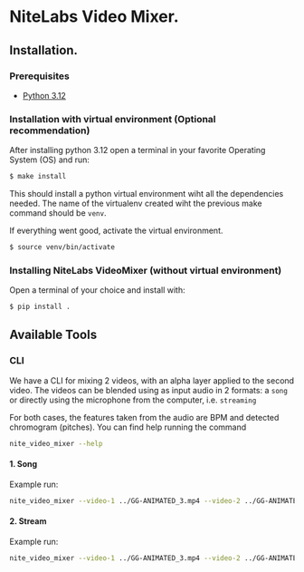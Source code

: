 # NiteLabs Video Mixer.

## Installation.

### Prerequisites

- [Python 3.12](https://www.python.org/downloads/)

### Installation with virtual environment (Optional recommendation)

After installing python 3.12 open a terminal in your favorite Operating System (OS) and run:
```sh
$ make install
```

This should install a python virtual environment wiht all the dependencies needed. The name of the virtualenv created wiht the previous make command should be `venv`.

If everything went good, activate the virtual environment.
```sh
$ source venv/bin/activate
```

### Installing NiteLabs VideoMixer (without virtual environment)

Open a terminal of your choice and install with:
```sh
$ pip install .
```

## Available Tools

### CLI

We have a CLI for mixing 2 videos, with an alpha layer applied to the second video. The videos can be blended using as input audio in 2 formats: a `song` or directly using the microphone from the computer, i.e. `streaming`

For both cases, the features taken from the audio are BPM and detected chromogram (pitches). You can find help running the command
```sh
nite_video_mixer --help
```
#### 1. Song

Example run:
```sh
nite_video_mixer --video-1 ../GG-ANIMATED_3.mp4 --video-2 ../GG-ANIMATED_7.mp4 --alpha ../ALPHA1.mp4 --bpm-frequency kick --blend-operation darken --blend-falloff 0.5 song --song-name ../Arden_Kres-Nite_V2.wav
```

#### 2. Stream

Example run:
```sh
nite_video_mixer --video-1 ../GG-ANIMATED_3.mp4 --video-2 ../GG-ANIMATED_7.mp4 --alpha ../ALPHA1.mp4 --bpm-frequency kick --blend-operation darken --blend-falloff 0.5 stream --playback-time-sec 5
```
